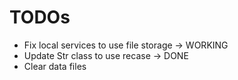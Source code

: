 # TODOs

- Fix local services to use file storage -> WORKING
- Update Str class to use recase -> DONE
- Clear data files
